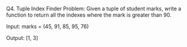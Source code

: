 Q4. Tuple Index Finder
Problem:
Given a tuple of student marks, write a function to return all the indexes where the mark is greater than 90.

Input:
marks = (45, 91, 85, 95, 76)

Output:
[1, 3]